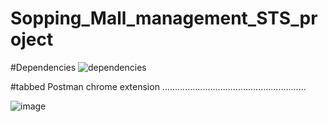 # Sopping_Mall_management_STS_project

#Dependencies 
![dependencies](https://user-images.githubusercontent.com/115396834/209466101-42cb564a-7858-4f43-bc1c-d53026d237dd.png)


#tabbed Postman chrome extension .........................................................


![image](https://user-images.githubusercontent.com/115396834/216807472-fab6b7b4-bbf4-4b7b-8c1a-3612093fb9fe.png)
